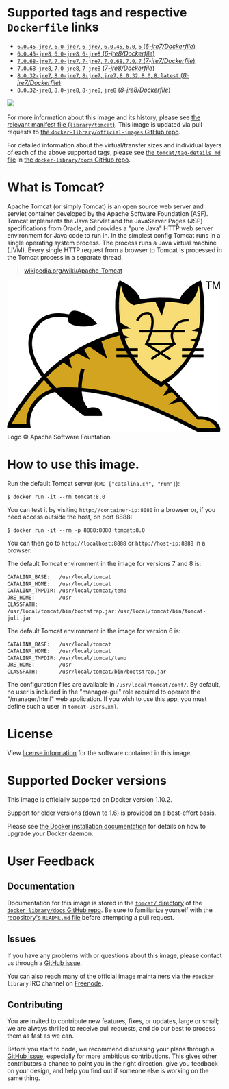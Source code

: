 # Supported tags and respective `Dockerfile` links

-	[`6.0.45-jre7`, `6.0-jre7`, `6-jre7`, `6.0.45`, `6.0`, `6` (*6-jre7/Dockerfile*)](https://github.com/docker-library/tomcat/blob/31289c61ce9a5ad829ca9ad8adabf0e3160f16e8/6-jre7/Dockerfile)
-	[`6.0.45-jre8`, `6.0-jre8`, `6-jre8` (*6-jre8/Dockerfile*)](https://github.com/docker-library/tomcat/blob/31289c61ce9a5ad829ca9ad8adabf0e3160f16e8/6-jre8/Dockerfile)
-	[`7.0.68-jre7`, `7.0-jre7`, `7-jre7`, `7.0.68`, `7.0`, `7` (*7-jre7/Dockerfile*)](https://github.com/docker-library/tomcat/blob/a55c4f55b74edcf25c7a7cb8feb2b934d4724e8d/7-jre7/Dockerfile)
-	[`7.0.68-jre8`, `7.0-jre8`, `7-jre8` (*7-jre8/Dockerfile*)](https://github.com/docker-library/tomcat/blob/a55c4f55b74edcf25c7a7cb8feb2b934d4724e8d/7-jre8/Dockerfile)
-	[`8.0.32-jre7`, `8.0-jre7`, `8-jre7`, `jre7`, `8.0.32`, `8.0`, `8`, `latest` (*8-jre7/Dockerfile*)](https://github.com/docker-library/tomcat/blob/7da0fe6d6ba425faf5706ad13f1b6970a5192dd5/8-jre7/Dockerfile)
-	[`8.0.32-jre8`, `8.0-jre8`, `8-jre8`, `jre8` (*8-jre8/Dockerfile*)](https://github.com/docker-library/tomcat/blob/7da0fe6d6ba425faf5706ad13f1b6970a5192dd5/8-jre8/Dockerfile)

[![](https://badge.imagelayers.io/tomcat:latest.svg)](https://imagelayers.io/?images=tomcat:6.0.45-jre7,tomcat:6.0.45-jre8,tomcat:7.0.68-jre7,tomcat:7.0.68-jre8,tomcat:8.0.32-jre7,tomcat:8.0.32-jre8)

For more information about this image and its history, please see [the relevant manifest file (`library/tomcat`)](https://github.com/docker-library/official-images/blob/master/library/tomcat). This image is updated via pull requests to [the `docker-library/official-images` GitHub repo](https://github.com/docker-library/official-images).

For detailed information about the virtual/transfer sizes and individual layers of each of the above supported tags, please see [the `tomcat/tag-details.md` file](https://github.com/docker-library/docs/blob/master/tomcat/tag-details.md) in [the `docker-library/docs` GitHub repo](https://github.com/docker-library/docs).

# What is Tomcat?

Apache Tomcat (or simply Tomcat) is an open source web server and servlet container developed by the Apache Software Foundation (ASF). Tomcat implements the Java Servlet and the JavaServer Pages (JSP) specifications from Oracle, and provides a "pure Java" HTTP web server environment for Java code to run in. In the simplest config Tomcat runs in a single operating system process. The process runs a Java virtual machine (JVM). Every single HTTP request from a browser to Tomcat is processed in the Tomcat process in a separate thread.

> [wikipedia.org/wiki/Apache_Tomcat](https://en.wikipedia.org/wiki/Apache_Tomcat)

![logo](https://raw.githubusercontent.com/docker-library/docs/8e31eb93a02d504d0cfe1da435aa31b377fc627d/tomcat/logo.png)Logo &copy; Apache Software Fountation

# How to use this image.

Run the default Tomcat server (`CMD ["catalina.sh", "run"]`):

```console
$ docker run -it --rm tomcat:8.0
```

You can test it by visiting `http://container-ip:8080` in a browser or, if you need access outside the host, on port 8888:

```console
$ docker run -it --rm -p 8888:8080 tomcat:8.0
```

You can then go to `http://localhost:8888` or `http://host-ip:8888` in a browser.

The default Tomcat environment in the image for versions 7 and 8 is:

	CATALINA_BASE:   /usr/local/tomcat
	CATALINA_HOME:   /usr/local/tomcat
	CATALINA_TMPDIR: /usr/local/tomcat/temp
	JRE_HOME:        /usr
	CLASSPATH:       /usr/local/tomcat/bin/bootstrap.jar:/usr/local/tomcat/bin/tomcat-juli.jar

The default Tomcat environment in the image for version 6 is:

	CATALINA_BASE:   /usr/local/tomcat
	CATALINA_HOME:   /usr/local/tomcat
	CATALINA_TMPDIR: /usr/local/tomcat/temp
	JRE_HOME:        /usr
	CLASSPATH:       /usr/local/tomcat/bin/bootstrap.jar

The configuration files are available in `/usr/local/tomcat/conf/`. By default, no user is included in the "manager-gui" role required to operate the "/manager/html" web application. If you wish to use this app, you must define such a user in `tomcat-users.xml`.

# License

View [license information](https://www.apache.org/licenses/LICENSE-2.0) for the software contained in this image.

# Supported Docker versions

This image is officially supported on Docker version 1.10.2.

Support for older versions (down to 1.6) is provided on a best-effort basis.

Please see [the Docker installation documentation](https://docs.docker.com/installation/) for details on how to upgrade your Docker daemon.

# User Feedback

## Documentation

Documentation for this image is stored in the [`tomcat/` directory](https://github.com/docker-library/docs/tree/master/tomcat) of the [`docker-library/docs` GitHub repo](https://github.com/docker-library/docs). Be sure to familiarize yourself with the [repository's `README.md` file](https://github.com/docker-library/docs/blob/master/README.md) before attempting a pull request.

## Issues

If you have any problems with or questions about this image, please contact us through a [GitHub issue](https://github.com/docker-library/tomcat/issues).

You can also reach many of the official image maintainers via the `#docker-library` IRC channel on [Freenode](https://freenode.net).

## Contributing

You are invited to contribute new features, fixes, or updates, large or small; we are always thrilled to receive pull requests, and do our best to process them as fast as we can.

Before you start to code, we recommend discussing your plans through a [GitHub issue](https://github.com/docker-library/tomcat/issues), especially for more ambitious contributions. This gives other contributors a chance to point you in the right direction, give you feedback on your design, and help you find out if someone else is working on the same thing.
